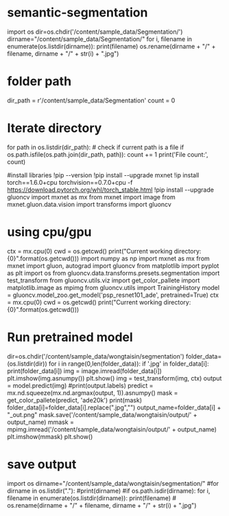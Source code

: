 # semantic-segmentation
import os
dir=os.chdir('/content/sample_data/Segmentation/')
dirname="/content/sample_data/Segmentation/"
for i, filename in enumerate(os.listdir(dirname)):
  print(filename)
  os.rename(dirname + "/" + filename, dirname + "/" + str(i) + ".jpg")
  
# folder path
dir_path = r'/content/sample_data/Segmentation'
count = 0
# Iterate directory
for path in os.listdir(dir_path):
    # check if current path is a file
    if os.path.isfile(os.path.join(dir_path, path)):
        count += 1
print('File count:', count)

#install libraries
!pip --version
!pip install --upgrade mxnet
!ip install torch==1.6.0+cpu torchvision==0.7.0+cpu -f https://download.pytorch.org/whl/torch_stable.html
!pip install --upgrade gluoncv
import mxnet as mx
from mxnet import image
from mxnet.gluon.data.vision import transforms
import gluoncv

# using cpu/gpu
ctx = mx.cpu(0)
cwd = os.getcwd()
print("Current working directory: {0}".format(os.getcwd()))
import numpy as np
import mxnet as mx
from mxnet import gluon, autograd
import gluoncv
from matplotlib import pyplot as plt
import os
from gluoncv.data.transforms.presets.segmentation import test_transform
from gluoncv.utils.viz import get_color_pallete
import matplotlib.image as mpimg
from gluoncv.utils import TrainingHistory
model = gluoncv.model_zoo.get_model('psp_resnet101_ade', pretrained=True)
ctx = mx.cpu(0)
cwd = os.getcwd()
print("Current working directory: {0}".format(os.getcwd()))

# Run pretrained model
dir=os.chdir('/content/sample_data/wongtaisin/segmentation')
folder_data=(os.listdir(dir))
for i in range(0,len(folder_data)):
     if '.jpg' in folder_data[i]:
          print(folder_data[i])
          img = image.imread(folder_data[i])
          plt.imshow(img.asnumpy())
          plt.show()
          img = test_transform(img, ctx)
          output = model.predict(img)
          #print(output.labels)
          predict = mx.nd.squeeze(mx.nd.argmax(output, 1)).asnumpy()
          mask = get_color_pallete(predict, 'ade20k')
          print(mask)
          folder_data[i]=folder_data[i].replace(".jpg","")
          output_name=folder_data[i] + "_out.png"
          mask.save('/content/sample_data/wongtaisin/output/' +  output_name)
          mmask = mpimg.imread('/content/sample_data/wongtaisin/output/' +  output_name)
          plt.imshow(mmask)
          plt.show()
# save output
import os
dirname="/content/sample_data/wongtaisin/segmentation/"
#for dirname in os.listdir("."):
    #print(dirname)
#if os.path.isdir(dirname):
for i, filename in enumerate(os.listdir(dirname)):
            print(filename)
           # os.rename(dirname + "/" + filename, dirname + "/" + str(i) + ".jpg")
